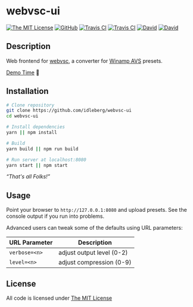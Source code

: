 # webvsc-ui

[![The MIT License](https://img.shields.io/badge/license-MIT-orange.svg?style=flat-square)](http://opensource.org/licenses/MIT)
[![GitHub](https://img.shields.io/github/release/idleberg/webvsc-ui.svg?style=flat-square)](https://github.com/idleberg/webvsc-ui/releases)
[![Travis CI](https://img.shields.io/travis/idleberg/webvsc-ui/gh-pages.svg?style=flat-square)](https://travis-ci.org/idleberg/webvsc-ui)
[![Travis CI](https://img.shields.io/travis/idleberg/webvsc-ui/typescript.svg?style=flat-square)](https://travis-ci.org/idleberg/webvsc-ui)
[![David](https://img.shields.io/david/idleberg/webvsc-ui.svg?style=flat-square)](https://david-dm.org/idleberg/webvsc-ui)
[![David](https://img.shields.io/david/dev/idleberg/webvsc-ui.svg?style=flat-square)](https://david-dm.org/idleberg/webvsc-ui?type=dev)

## Description

Web frontend for [webvsc](https://www.npmjs.com/package/@visbot/webvsc), a converter for [Winamp AVS](http://www.wikiwand.com/en/Advanced_Visualization_Studio) presets.

[Demo Time](https://idleberg.github.io/webvsc-ui/) 🙌

## Installation

```sh
# Clone repository
git clone https://github.com/idleberg/webvsc-ui
cd webvsc-ui

# Install dependencies
yarn || npm install

# Build
yarn build || npm run build

# Run server at localhost:8080
yarn start || npm start
```

*“That's all Folks!”*

## Usage

Point your browser to `http://127.0.0.1:8080` and upload presets. See the console output if you run into problems.

Advanced users can tweak some of the defaults using URL parameters:

URL Parameter | Description
--------------|--------------------------
`verbose=<n>` | adjust output level (0-2)
`level=<n>`   | adjust compression (0-9)

## License

All code is licensed under [The MIT License](http://opensource.org/licenses/MIT)
